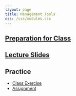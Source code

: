 ```yaml
---
layout: page
title: Management Tools
css: /css/modules.css
---
```


## [Preparation for Class](PREP/ManagementTools)

## [Lecture Slides](PPT/ManagementTools.pptx)

## Practice

* [Class Exercise](CEX/ManagementTools_CEX1)
* [Assignment](CE/ManagementTools_CE1)
